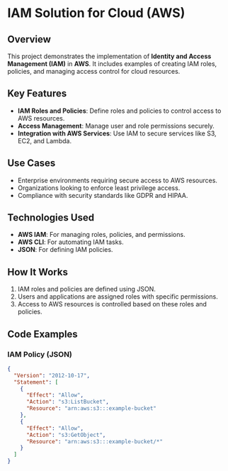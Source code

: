 # IAM Solution for Cloud (AWS)

## Overview
This project demonstrates the implementation of **Identity and Access Management (IAM)** in **AWS**. It includes examples of creating IAM roles, policies, and managing access control for cloud resources.

## Key Features
- **IAM Roles and Policies**: Define roles and policies to control access to AWS resources.
- **Access Management**: Manage user and role permissions securely.
- **Integration with AWS Services**: Use IAM to secure services like S3, EC2, and Lambda.

## Use Cases
- Enterprise environments requiring secure access to AWS resources.
- Organizations looking to enforce least privilege access.
- Compliance with security standards like GDPR and HIPAA.

## Technologies Used
- **AWS IAM**: For managing roles, policies, and permissions.
- **AWS CLI**: For automating IAM tasks.
- **JSON**: For defining IAM policies.

## How It Works
1. IAM roles and policies are defined using JSON.
2. Users and applications are assigned roles with specific permissions.
3. Access to AWS resources is controlled based on these roles and policies.

## Code Examples

### IAM Policy (JSON)
```json
{
  "Version": "2012-10-17",
  "Statement": [
    {
      "Effect": "Allow",
      "Action": "s3:ListBucket",
      "Resource": "arn:aws:s3:::example-bucket"
    },
    {
      "Effect": "Allow",
      "Action": "s3:GetObject",
      "Resource": "arn:aws:s3:::example-bucket/*"
    }
  ]
}
